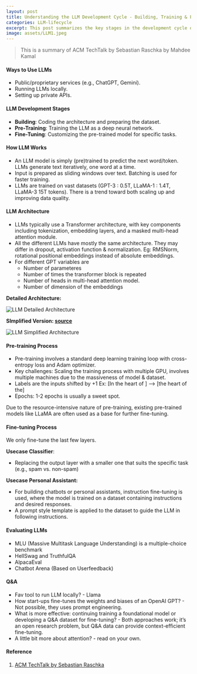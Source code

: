 ```yaml
---
layout: post
title: Understanding the LLM Development Cycle - Building, Training & Finetuning
categories: LLM-lifecycle
excerpt: This post summarizes the key stages in the development cycle of Large Language Models (LLMs), including building, pre-training, and fine-tuning. It covers practical ways to use LLMs, such as public APIs and local deployment, and explains the core Transformer architecture underlying most models. The article outlines the pre-training and fine-tuning processes, highlighting challenges like scaling and resource requirements. It also discusses evaluation benchmarks and common use cases, such as chatbots and classifiers. Insights are drawn from an ACM TechTalk by Sebastian Raschka, providing a concise overview for anyone interested in understanding how LLMs are developed and applied.
image: assets/LLM1.jpeg
---
```


> This is a summary of ACM TechTalk by Sebastian Raschka by Mahdee Kamal

#### Ways to Use LLMs

- Public/proprietary services (e.g., ChatGPT, Gemini).
- Running LLMs locally.
- Setting up private APIs.

#### LLM Development Stages

- **Building**: Coding the architecture and preparing the dataset.
- **Pre-Training**: Training the LLM as a deep neural network.
- **Fine-Tuning**: Customizing the pre-trained model for specific tasks.

#### How LLM Works

- An LLM model is simply (pre)trained to predict the next word/token. LLMs generate text iteratively, one word at a time.
- Input is prepared as sliding windows over text. Batching is used for faster training.
- LLMs are trained on vast datasets (GPT-3 : 0.5T, LLaMA-1 : 1.4T, LLaMA-3 15T tokens). There is a trend toward both scaling up and improving data quality.

#### LLM Architecture

- LLMs typically use a Transformer architecture, with key components including tokenization, embedding layers, and a masked multi-head attention module.
- All the different LLMs have mostly the same architecture. They may differ in dropout, activation function & normalization. Eg: RMSNorm, rotational positional embeddings instead of absolute embeddings.
- For different GPT variables are
  - Number of parameteres
  - Number of times the transformer block is repeated
  - Number of heads in multi-head attention model.
  - Number of dimension of the embeddings

**Detailed Architecture:**

![LLM Detailed Architecture](/assets/LLM1.jpeg)

**SImplified Version: [source](https://drek4537l1klr.cloudfront.net/raschka/v-8/Figures/ch04__image003.png)**

![LLM Simplified Architecture](/assets/LLLM2.png)

#### Pre-training Process

- Pre-training involves a standard deep learning training loop with cross-entropy loss and Adam optimizer.
- Key challenges: Scaling the training process with multiple GPU, involves multiple machines due to the massiveness of model & dataset.
- Labels are the inputs shifted by +1
  Ex: [In the heart of ] —> [the heart of the]
- Epochs: 1-2 epochs is usually a sweet spot.

Due to the resource-intensive nature of pre-training, existing pre-trained models like LLaMA are often used as a base for further fine-tuning.

#### Fine-tuning Process

We only fine-tune the last few layers.

**Usecase Classifier**:

- Replacing the output layer with a smaller one that suits the specific task (e.g., spam vs. non-spam)

**Usecase Personal Assistant:**

- For building chatbots or personal assistants, instruction fine-tuning is used, where the model is trained on a dataset containing instructions and desired responses.
- A prompt style template is applied to the dataset to guide the LLM in following instructions.

#### Evaluating LLMs

- MLU (Massive Multitask Language Understanding) is a multiple-choice benchmark
- HellSwag and TruthfulQA
- AlpacaEval
- Chatbot Arena (Based on Userfeedback)

#### Q&A

- Fav tool to run LLM locally? - Llama
- How start-ups fine-tunes the weights and biases of an OpenAI GPT? - Not possible, they uses prompt engineering.
- What is more effective: continuing training a foundational model or developing a Q&A dataset for fine-tuning? - Both approaches work; it’s an open research problem, but Q&A data can provide context-efficient fine-tuning.
- A little bit more about attention? - read on your own.

#### Reference

1. [ACM TechTalk by Sebastian Raschka](https://www.youtube.com/watch?v=fONQAsQ2Nn4&pp=ygUiIEFDTSBUZWNoVGFsayBieSBTZWJhc3RpYW4gUmFzY2hrYQ%3D%3D)
